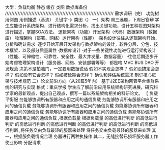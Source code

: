 大型：负载均衡 静态 缓存
类图
数据库备份
//////////////////////////////////////////////////////////////////////
需求调研（完） 功能树 用例图 用例描述（基流） 关键字-》类图（）
一）架构 周三选题，下周日答辩
学生应能设计系统架构，进行结构化需求分析，找出关键功能，设计五种视图对架构进行描述，掌握SOA方法。
逻辑架构（功能）开发架构（代码）数据架构（数据库） 物理架构（部署、网络）运行架构（性能）
·架构设计往往从逻辑架构开始，分析和确认需求
·逐步开始开展开发架构与数据架构的设计，软件分层、分包、技术框架，以及部分质量属性
·数据库设计
·对于一些关键性功能进行运行架构设计（性能、可伸缩性、可靠性、安全性、最大并发量、数据容量）
·往往后期逐步开始考虑物理架构设计（服务器、网络、安装部署等等）
都是啥 MVC BUS DAO
开发规范
决策不是拍脑门，一定要用数据说话
假如不实现会怎样？
假如没搞定会怎样？
假如没有它会怎样？
假如被延期会怎样？
确认和评估系统需求
制订核心框架与技术规范
二）论文前沿方向（从20篇5年内）
基于J2EE架构网管平台集群系统的研究与实现
格式：重庆学报
学生应了解前沿应用系统架构研究进展，研究科学家的最新观点，提出自己观点，撰写一篇以系统架构相关的科研论文。
【
负载平衡服 务能够协调所有服器和应用之间的通信负载 务能够协调所有服器和应用之间的通信负载 务能够协调所有服器和应用之间的通信负载 务能够协调所有服器和应用之间的通信负载 务能够协调所有服器和应用之间的通信负载 务能够协调所有服器和应用之间的通信负载 ,根据负载量 根据负载量 的高低进行判断 的高低进行判断 的高低进行判断 的高低进行判断 的高低进行判断 的高低进行判断 的高低进行判断 ,将任务交由负载最轻的服器来处理 将任务交由负载最轻的服器来处理
其一，根据服负载情况合理 务器进行两种执操作
其二，无缝接替已损坏服务器工作使业影响 分配请求
